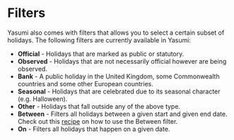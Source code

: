 # Filters

Yasumi also comes with filters that allows you to select a certain subset of holidays. The following
filters are currently available in Yasumi:

- **Official** - Holidays that are marked as public or statutory.
- **Observed** - Holidays that are not necessarily official however are being observed.
- **Bank** - A public holiday in the United Kingdom, some Commonwealth countries and some other European countries.
- **Seasonal** - Holidays that are celebrated due to its seasonal character (e.g. Halloween).
- **Other** - Holidays that fall outside any of the above type.
- **Between** - Filters all holidays between a given start and given end date. Check out
  this [recipe](recipes/between_filter.md) on how to use the Between filter.
- **On** - Filters all holidays that happen on a given date.
